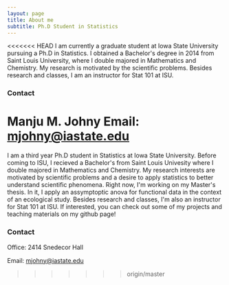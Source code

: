 ```yaml
---
layout: page
title: About me
subtitle: Ph.D Student in Statistics 
---
```


<<<<<<< HEAD
I am currently a graduate student at Iowa State University pursuing a Ph.D in Statistics. I obtained a Bachelor's degree in 2014 from Saint Louis University, where I double majored in Mathematics and Chemistry. My research is motivated by the scientific problems. Besides research and classes, I am an instructor for Stat 101 at ISU. 

### Contact
Manju M. Johny 
Email: mjohny@iastate.edu
=======
I am a third year Ph.D student in Statistics at Iowa State University. Before coming to ISU, I recieved a Bachelor's from Saint Louis Univesity where I double majored in Mathematics and Chemistry. My research interests are motivated by scientific problems and a desire to apply statistics to better understand scientific phenomena. Right now, I'm working on my Master's thesis. In it, I apply an assymptoptic anova for functional data in the context of an ecological study. Besides research and classes, I'm also an instructor for Stat 101 at ISU. If interested, you can check out some of my projects and teaching materials on my github page!  

### Contact
Office: 2414 Snedecor Hall

Email: mjohny@iastate.edu


>>>>>>> origin/master
